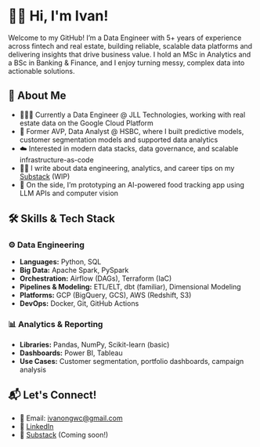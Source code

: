 # 👋🏻 Hi, I'm Ivan!

Welcome to my GitHub! I’m a Data Engineer with 5+ years of experience across fintech and real estate, building reliable, scalable data platforms and delivering insights that drive business value. I hold an MSc in Analytics and a BSc in Banking & Finance, and I enjoy turning messy, complex data into actionable solutions.

## 💫 About Me
- 👷🏻‍♂️ Currently a Data Engineer @ JLL Technologies, working with real estate data on the Google Cloud Platform
- 🏦 Former AVP, Data Analyst @ HSBC, where I built predictive models, customer segmentation models and supported data analytics
- ☁️ Interested in modern data stacks, data governance, and scalable infrastructure-as-code
- ✍🏻 I write about data engineering, analytics, and career tips on my [Substack](https://your-substack-link) (WIP)
- 📸 On the side, I’m prototyping an AI-powered food tracking app using LLM APIs and computer vision

## 🛠️ Skills & Tech Stack

### ⚙️ Data Engineering
- **Languages:** Python, SQL
- **Big Data:** Apache Spark, PySpark
- **Orchestration:** Airflow (DAGs), Terraform (IaC)
- **Pipelines & Modeling:** ETL/ELT, dbt (familiar), Dimensional Modeling
- **Platforms:** GCP (BigQuery, GCS), AWS (Redshift, S3)
- **DevOps:** Docker, Git, GitHub Actions

### 📊 Analytics & Reporting
- **Libraries:** Pandas, NumPy, Scikit-learn (basic)
- **Dashboards:** Power BI, Tableau
- **Use Cases:** Customer segmentation, portfolio dashboards, campaign analysis

## 📬 Let's Connect!

- 📧 Email: [ivanongwc@gmail.com](mailto:ivanongwc@gmail.com)
- 💼 [LinkedIn](https://www.linkedin.com/in/ivanongwc)
- 📰 [Substack](https://your-substack-link) (Coming soon!)
